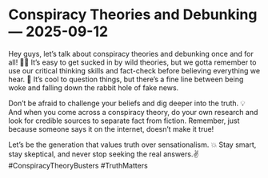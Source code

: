 # Conspiracy Theories and Debunking — 2025-09-12

Hey guys, let’s talk about conspiracy theories and debunking once and for all! 🕵️‍♂️ It’s easy to get sucked in by wild theories, but we gotta remember to use our critical thinking skills and fact-check before believing everything we hear. 🧐 It’s cool to question things, but there’s a fine line between being woke and falling down the rabbit hole of fake news. 

Don’t be afraid to challenge your beliefs and dig deeper into the truth. 💡 And when you come across a conspiracy theory, do your own research and look for credible sources to separate fact from fiction. Remember, just because someone says it on the internet, doesn’t make it true!

Let’s be the generation that values truth over sensationalism. 💥 Stay smart, stay skeptical, and never stop seeking the real answers.✌️ #ConspiracyTheoryBusters #TruthMatters